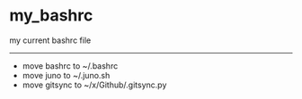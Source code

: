 # my_bashrc
my current bashrc file

<hr>

* move bashrc to ~/.bashrc
* move juno to ~/.juno.sh
* move gitsync to ~/x/Github/.gitsync.py
